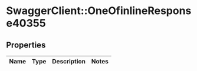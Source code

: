 # SwaggerClient::OneOfinlineResponse40355

## Properties
Name | Type | Description | Notes
------------ | ------------- | ------------- | -------------

